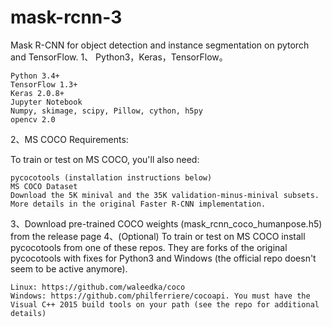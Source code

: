 # mask-rcnn-3
Mask R-CNN for object detection and instance segmentation on pytorch and TensorFlow.
1、 Python3，Keras，TensorFlow。

    Python 3.4+
    TensorFlow 1.3+
    Keras 2.0.8+
    Jupyter Notebook
    Numpy, skimage, scipy, Pillow, cython, h5py
    opencv 2.0

2、MS COCO Requirements:

To train or test on MS COCO, you'll also need:

    pycocotools (installation instructions below)
    MS COCO Dataset
    Download the 5K minival and the 35K validation-minus-minival subsets. More details in the original Faster R-CNN implementation.

3、Download pre-trained COCO weights (mask_rcnn_coco_humanpose.h5) from the release page 4、(Optional) To train or test on MS COCO install pycocotools from one of these repos. They are forks of the original pycocotools with fixes for Python3 and Windows (the official repo doesn't seem to be active anymore).

    Linux: https://github.com/waleedka/coco
    Windows: https://github.com/philferriere/cocoapi. You must have the Visual C++ 2015 build tools on your path (see the repo for additional details)
